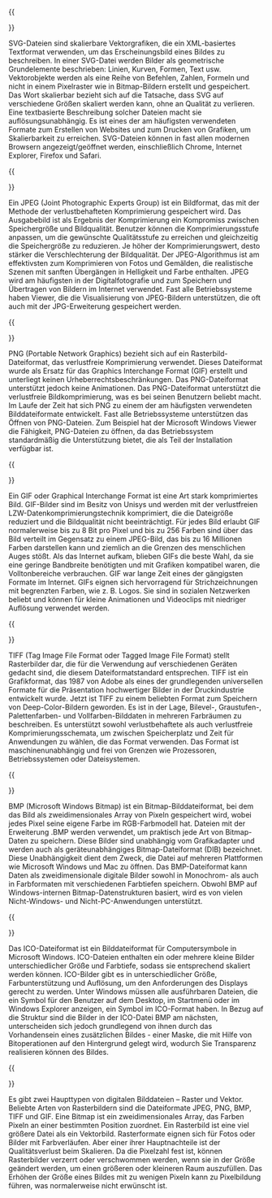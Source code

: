 ﻿---
translation: true
deploy: false
---

{{<section SVG>}}

SVG-Dateien sind skalierbare Vektorgrafiken, die ein XML-basiertes Textformat verwenden, um das Erscheinungsbild eines Bildes zu beschreiben. In einer SVG-Datei werden Bilder als geometrische Grundelemente beschrieben: Linien, Kurven, Formen, Text usw. Vektorobjekte werden als eine Reihe von Befehlen, Zahlen, Formeln und nicht in einem Pixelraster wie in Bitmap-Bildern erstellt und gespeichert. Das Wort skalierbar bezieht sich auf die Tatsache, dass SVG auf verschiedene Größen skaliert werden kann, ohne an Qualität zu verlieren. Eine textbasierte Beschreibung solcher Dateien macht sie auflösungsunabhängig. Es ist eines der am häufigsten verwendeten Formate zum Erstellen von Websites und zum Drucken von Grafiken, um Skalierbarkeit zu erreichen. SVG-Dateien können in fast allen modernen Browsern angezeigt/geöffnet werden, einschließlich Chrome, Internet Explorer, Firefox und Safari.

{{<section JPG>}}

Ein JPEG (Joint Photographic Experts Group) ist ein Bildformat, das mit der Methode der verlustbehafteten Komprimierung gespeichert wird. Das Ausgabebild ist als Ergebnis der Komprimierung ein Kompromiss zwischen Speichergröße und Bildqualität. Benutzer können die Komprimierungsstufe anpassen, um die gewünschte Qualitätsstufe zu erreichen und gleichzeitig die Speichergröße zu reduzieren. Je höher der Komprimierungswert, desto stärker die Verschlechterung der Bildqualität. Der JPEG-Algorithmus ist am effektivsten zum Komprimieren von Fotos und Gemälden, die realistische Szenen mit sanften Übergängen in Helligkeit und Farbe enthalten. JPEG wird am häufigsten in der Digitalfotografie und zum Speichern und Übertragen von Bildern im Internet verwendet. Fast alle Betriebssysteme haben Viewer, die die Visualisierung von JPEG-Bildern unterstützen, die oft auch mit der JPG-Erweiterung gespeichert werden.

{{<section PNG>}}

PNG (Portable Network Graphics) bezieht sich auf ein Rasterbild-Dateiformat, das verlustfreie Komprimierung verwendet. Dieses Dateiformat wurde als Ersatz für das Graphics Interchange Format (GIF) erstellt und unterliegt keinen Urheberrechtsbeschränkungen. Das PNG-Dateiformat unterstützt jedoch keine Animationen. Das PNG-Dateiformat unterstützt die verlustfreie Bildkomprimierung, was es bei seinen Benutzern beliebt macht. Im Laufe der Zeit hat sich PNG zu einem der am häufigsten verwendeten Bilddateiformate entwickelt. Fast alle Betriebssysteme unterstützen das Öffnen von PNG-Dateien. Zum Beispiel hat der Microsoft Windows Viewer die Fähigkeit, PNG-Dateien zu öffnen, da das Betriebssystem standardmäßig die Unterstützung bietet, die als Teil der Installation verfügbar ist.

{{<section GIF>}}

Ein GIF oder Graphical Interchange Format ist eine Art stark komprimiertes Bild. GIF-Bilder sind im Besitz von Unisys und werden mit der verlustfreien LZW-Datenkomprimierungstechnik komprimiert, die die Dateigröße reduziert und die Bildqualität nicht beeinträchtigt. Für jedes Bild erlaubt GIF normalerweise bis zu 8 Bit pro Pixel und bis zu 256 Farben sind über das Bild verteilt im Gegensatz zu einem JPEG-Bild, das bis zu 16 Millionen Farben darstellen kann und ziemlich an die Grenzen des menschlichen Auges stößt. Als das Internet aufkam, blieben GIFs die beste Wahl, da sie eine geringe Bandbreite benötigten und mit Grafiken kompatibel waren, die Volltonbereiche verbrauchen. GIF war lange Zeit eines der gängigsten Formate im Internet. GIFs eignen sich hervorragend für Strichzeichnungen mit begrenzten Farben, wie z. B. Logos. Sie sind in sozialen Netzwerken beliebt und können für kleine Animationen und Videoclips mit niedriger Auflösung verwendet werden.

{{<section TIFF>}}

TIFF (Tag Image File Format oder Tagged Image File Format) stellt Rasterbilder dar, die für die Verwendung auf verschiedenen Geräten gedacht sind, die diesem Dateiformatstandard entsprechen. TIFF ist ein Grafikformat, das 1987 von Adobe als eines der grundlegenden universellen Formate für die Präsentation hochwertiger Bilder in der Druckindustrie entwickelt wurde. Jetzt ist TIFF zu einem beliebten Format zum Speichern von Deep-Color-Bildern geworden. Es ist in der Lage, Bilevel-, Graustufen-, Palettenfarben- und Vollfarben-Bilddaten in mehreren Farbräumen zu beschreiben. Es unterstützt sowohl verlustbehaftete als auch verlustfreie Komprimierungsschemata, um zwischen Speicherplatz und Zeit für Anwendungen zu wählen, die das Format verwenden. Das Format ist maschinenunabhängig und frei von Grenzen wie Prozessoren, Betriebssystemen oder Dateisystemen.

{{<section BMP>}}

BMP (Microsoft Windows Bitmap) ist ein Bitmap-Bilddateiformat, bei dem das Bild als zweidimensionales Array von Pixeln gespeichert wird, wobei jedes Pixel seine eigene Farbe im RGB-Farbmodell hat. Dateien mit der Erweiterung .BMP werden verwendet, um praktisch jede Art von Bitmap-Daten zu speichern. Diese Bilder sind unabhängig vom Grafikadapter und werden auch als geräteunabhängiges Bitmap-Dateiformat (DIB) bezeichnet. Diese Unabhängigkeit dient dem Zweck, die Datei auf mehreren Plattformen wie Microsoft Windows und Mac zu öffnen. Das BMP-Dateiformat kann Daten als zweidimensionale digitale Bilder sowohl in Monochrom- als auch in Farbformaten mit verschiedenen Farbtiefen speichern. Obwohl BMP auf Windows-internen Bitmap-Datenstrukturen basiert, wird es von vielen Nicht-Windows- und Nicht-PC-Anwendungen unterstützt.

{{<section ICO>}}

Das ICO-Dateiformat ist ein Bilddateiformat für Computersymbole in Microsoft Windows. ICO-Dateien enthalten ein oder mehrere kleine Bilder unterschiedlicher Größe und Farbtiefe, sodass sie entsprechend skaliert werden können. ICO-Bilder gibt es in unterschiedlicher Größe, Farbunterstützung und Auflösung, um den Anforderungen des Displays gerecht zu werden. Unter Windows müssen alle ausführbaren Dateien, die ein Symbol für den Benutzer auf dem Desktop, im Startmenü oder im Windows Explorer anzeigen, ein Symbol im ICO-Format haben. In Bezug auf die Struktur sind die Bilder in der ICO-Datei BMP am nächsten, unterscheiden sich jedoch grundlegend von ihnen durch das Vorhandensein eines zusätzlichen Bildes - einer Maske, die mit Hilfe von Bitoperationen auf den Hintergrund gelegt wird, wodurch Sie Transparenz realisieren können des Bildes.

{{<section Image>}}

Es gibt zwei Haupttypen von digitalen Bilddateien – Raster und Vektor. Beliebte Arten von Rasterbildern sind die Dateiformate JPEG, PNG, BMP, TIFF und GIF. Eine Bitmap ist ein zweidimensionales Array, das Farben Pixeln an einer bestimmten Position zuordnet. Ein Rasterbild ist eine viel größere Datei als ein Vektorbild. Rasterformate eignen sich für Fotos oder Bilder mit Farbverläufen. Aber einer ihrer Hauptnachteile ist der Qualitätsverlust beim Skalieren. Da die Pixelzahl fest ist, können Rasterbilder verzerrt oder verschwommen werden, wenn sie in der Größe geändert werden, um einen größeren oder kleineren Raum auszufüllen. Das Erhöhen der Größe eines Bildes mit zu wenigen Pixeln kann zu Pixelbildung führen, was normalerweise nicht erwünscht ist.